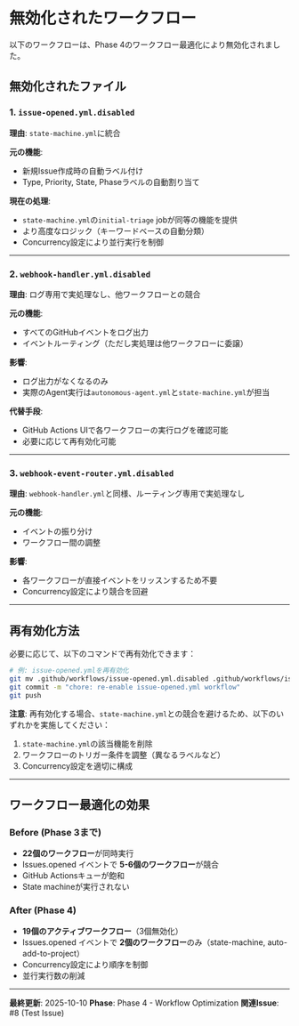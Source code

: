 # 無効化されたワークフロー

以下のワークフローは、Phase 4のワークフロー最適化により無効化されました。

## 無効化されたファイル

### 1. `issue-opened.yml.disabled`

**理由**: `state-machine.yml`に統合

**元の機能**:
- 新規Issue作成時の自動ラベル付け
- Type, Priority, State, Phaseラベルの自動割り当て

**現在の処理**:
- `state-machine.yml`の`initial-triage` jobが同等の機能を提供
- より高度なロジック（キーワードベースの自動分類）
- Concurrency設定により並行実行を制御

---

### 2. `webhook-handler.yml.disabled`

**理由**: ログ専用で実処理なし、他ワークフローとの競合

**元の機能**:
- すべてのGitHubイベントをログ出力
- イベントルーティング（ただし実処理は他ワークフローに委譲）

**影響**:
- ログ出力がなくなるのみ
- 実際のAgent実行は`autonomous-agent.yml`と`state-machine.yml`が担当

**代替手段**:
- GitHub Actions UIで各ワークフローの実行ログを確認可能
- 必要に応じて再有効化可能

---

### 3. `webhook-event-router.yml.disabled`

**理由**: `webhook-handler.yml`と同様、ルーティング専用で実処理なし

**元の機能**:
- イベントの振り分け
- ワークフロー間の調整

**影響**:
- 各ワークフローが直接イベントをリッスンするため不要
- Concurrency設定により競合を回避

---

## 再有効化方法

必要に応じて、以下のコマンドで再有効化できます：

```bash
# 例: issue-opened.ymlを再有効化
git mv .github/workflows/issue-opened.yml.disabled .github/workflows/issue-opened.yml
git commit -m "chore: re-enable issue-opened.yml workflow"
git push
```

**注意**: 再有効化する場合、`state-machine.yml`との競合を避けるため、以下のいずれかを実施してください：
1. `state-machine.yml`の該当機能を削除
2. ワークフローのトリガー条件を調整（異なるラベルなど）
3. Concurrency設定を適切に構成

---

## ワークフロー最適化の効果

### Before (Phase 3まで)
- **22個のワークフロー**が同時実行
- Issues.opened イベントで **5-6個のワークフロー**が競合
- GitHub Actionsキューが飽和
- State machineが実行されない

### After (Phase 4)
- **19個のアクティブワークフロー**（3個無効化）
- Issues.opened イベントで **2個のワークフロー**のみ（state-machine, auto-add-to-project）
- Concurrency設定により順序を制御
- 並行実行数の削減

---

**最終更新**: 2025-10-10
**Phase**: Phase 4 - Workflow Optimization
**関連Issue**: #8 (Test Issue)

